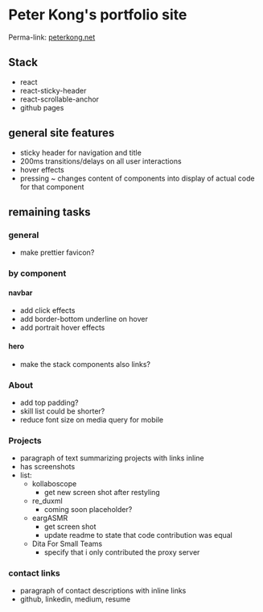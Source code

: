 # Peter Kong's portfolio site
Perma-link: [peterkong.net](http://peterkong.net)

## Stack
- react
- react-sticky-header
- react-scrollable-anchor
- github pages

## general site features
- sticky header for navigation and title
- 200ms transitions/delays on all user interactions
- hover effects
- pressing ~ changes content of components into display of actual code for that component

## remaining tasks
### general
- make prettier favicon?

### by component
#### navbar
- add click effects
- add border-bottom underline on hover
- add portrait hover effects

#### hero
- make the stack components also links?

### About
- add top padding?
- skill list could be shorter?
- reduce font size on media query for mobile

### Projects
- paragraph of text summarizing projects with links inline
- has screenshots
- list:
  - kollaboscope
    - get new screen shot after restyling
  - re_duxml
    - coming soon placeholder?
  - eargASMR
    - get screen shot
    - update readme to state that code contribution was equal
  - Dita For Small Teams
    - specify that i only contributed the proxy server

### contact links
- paragraph of contact descriptions with inline links
- github, linkedin, medium, resume
